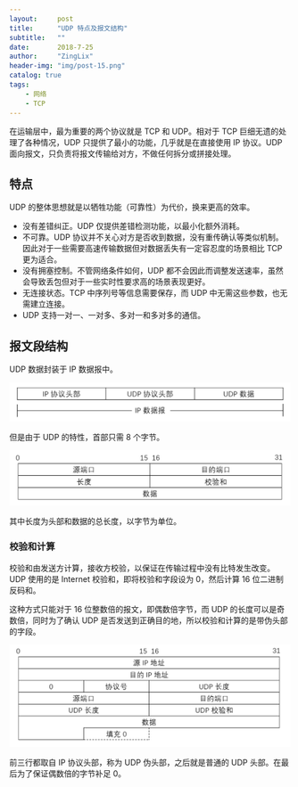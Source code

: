 ```yaml
---
layout:     post
title:      "UDP 特点及报文结构"
subtitle:   ""
date:       2018-7-25
author:     "ZingLix"
header-img: "img/post-15.png"
catalog: true
tags:
    - 网络
    - TCP
---
```


在运输层中，最为重要的两个协议就是 TCP 和 UDP。相对于 TCP 巨细无遗的处理了各种情况，UDP 只提供了最小的功能，几乎就是在直接使用 IP 协议。UDP 面向报文，只负责将报文传输给对方，不做任何拆分或拼接处理。

## 特点

UDP 的整体思想就是以牺牲功能（可靠性）为代价，换来更高的效率。

- 没有差错纠正。UDP 仅提供差错检测功能，以最小化额外消耗。
- 不可靠。UDP 协议并不关心对方是否收到数据，没有重传确认等类似机制。因此对于一些需要高速传输数据但对数据丢失有一定容忍度的场景相比 TCP 更为适合。
- 没有拥塞控制。不管网络条件如何，UDP 都不会因此而调整发送速率，虽然会导致丢包但对于一些实时性要求高的场景表现更好。
- 无连接状态。TCP 中序列号等信息需要保存，而 UDP 中无需这些参数，也无需建立连接。
- UDP 支持一对一、一对多、多对一和多对多的通信。

## 报文段结构

UDP 数据封装于 IP 数据报中。

![](/img/in-post/UDP/1.png)

但是由于 UDP 的特性，首部只需 8 个字节。

![](/img/in-post/UDP/2.png)

其中长度为头部和数据的总长度，以字节为单位。

### 校验和计算

校验和由发送方计算，接收方校验，以保证在传输过程中没有比特发生改变。UDP 使用的是 Internet 校验和，即将校验和字段设为 0，然后计算 16 位二进制反码和。

这种方式只能对于 16 位整数倍的报文，即偶数倍字节，而 UDP 的长度可以是奇数倍，同时为了确认 UDP 是否发送到正确目的地，所以校验和计算的是带伪头部的字段。

![](/img/in-post/UDP/3.png)

前三行都取自 IP 协议头部，称为 UDP 伪头部，之后就是普通的 UDP 头部。在最后为了保证偶数倍的字节补足 0。